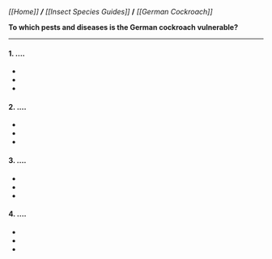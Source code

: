 _[[Home]] **/** [[Insect Species Guides]]_ **/** _[[German Cockroach]]_

**To which pests and diseases is the German cockroach vulnerable?**

***

#### 1. ....

-
-
-

#### 2. ....

-
-
-


#### 3. ....

-
-
-

#### 4. ....

-
-
-
